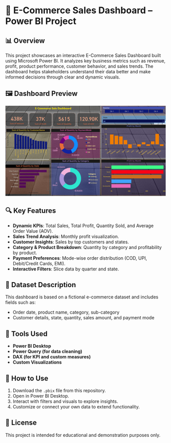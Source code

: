 # 🛒 E-Commerce Sales Dashboard – Power BI Project

## 📊 Overview

This project showcases an interactive E-Commerce Sales Dashboard built using Microsoft Power BI. It analyzes key business metrics such as revenue, profit, product performance, customer behavior, and sales trends. The dashboard helps stakeholders understand their data better and make informed decisions through clear and dynamic visuals.

## 🖼️ Dashboard Preview

![E-Commerce Sales Dashboard](Screenshot%202025-05-19%20152920.png)

## 🔍 Key Features

- **Dynamic KPIs**: Total Sales, Total Profit, Quantity Sold, and Average Order Value (AOV).
- **Sales Trend Analysis**: Monthly profit visualization.
- **Customer Insights**: Sales by top customers and states.
- **Category & Product Breakdown**: Quantity by category and profitability by product.
- **Payment Preferences**: Mode-wise order distribution (COD, UPI, Debit/Credit Cards, EMI).
- **Interactive Filters**: Slice data by quarter and state.

## 📁 Dataset Description

This dashboard is based on a fictional e-commerce dataset and includes fields such as:
- Order date, product name, category, sub-category
- Customer details, state, quantity, sales amount, and payment mode

## 🧰 Tools Used

- **Power BI Desktop**
- **Power Query (for data cleaning)**
- **DAX (for KPI and custom measures)**
- **Custom Visualizations**

## 🚀 How to Use

1. Download the `.pbix` file from this repository.
2. Open in Power BI Desktop.
3. Interact with filters and visuals to explore insights.
4. Customize or connect your own data to extend functionality.

## 📝 License

This project is intended for educational and demonstration purposes only.
